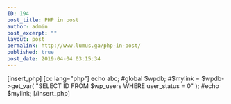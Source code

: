 ```yaml
---
ID: 194
post_title: PHP in post
author: admin
post_excerpt: ""
layout: post
permalink: http://www.lumus.ga/php-in-post/
published: true
post_date: 2019-04-04 03:15:34
---
```

[insert_php]
[cc lang="php"]
echo abc;
#global $wpdb;
#$mylink = $wpdb-&gt;get_var( "SELECT ID FROM $wp_users WHERE user_status = 0" );
#echo $mylink;
[/insert_php]